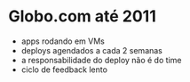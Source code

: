# Globo.com até 2011

- apps rodando em VMs
- deploys agendados a cada 2 semanas
- a responsabilidade do deploy não é do time
- ciclo de feedback lento
